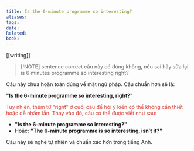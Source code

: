 ```yaml
---
title: Is the 6-minute programme so interesting?
aliases: 
tags: 
date: 
Related: 
book:
---
```

[[writing]]

> [!NOTE] sentence correct
> câu này có đúng không, nếu sai hãy sửa lại 
> is 6 minutes programme so interesting right?


Câu này chưa hoàn toàn đúng về mặt ngữ pháp. Câu chuẩn hơn sẽ là:

**"Is the 6-minute programme so interesting, right?"**

<font color="#d83931">Tuy nhiên, thêm từ "right" ở cuối câu để hỏi ý kiến có thể không cần thiết hoặc dễ nhầm lẫn. Thay vào đó, câu có thể được viết như sau:</font>

- **"Is the 6-minute programme so interesting?"**  
- Hoặc: **"The 6-minute programme is so interesting, isn’t it?"** 

Câu này sẽ nghe tự nhiên và chuẩn xác hơn trong tiếng Anh.